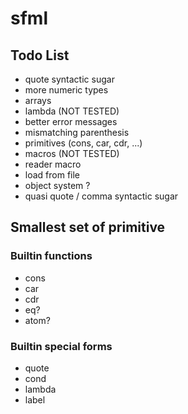 # sfml

## Todo List

- quote syntactic sugar
- more numeric types
- arrays
- lambda (NOT TESTED)
- better error messages
- mismatching parenthesis 
- primitives (cons, car, cdr, ...)
- macros (NOT TESTED)
- reader macro
- load from file
- object system ?
- quasi quote / comma syntactic sugar

## Smallest set of primitive

### Builtin functions
- cons
- car
- cdr
- eq?
- atom?

### Builtin special forms
- quote
- cond
- lambda
- label